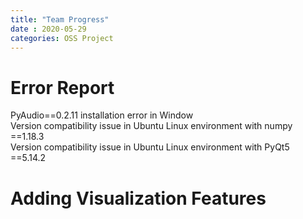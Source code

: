 ```yaml
---
title: "Team Progress"
date : 2020-05-29
categories: OSS Project
---
```

# Error Report
PyAudio==0.2.11 installation error in Window<br>
Version compatibility issue in Ubuntu Linux environment with numpy ==1.18.3<br>
Version compatibility issue in Ubuntu Linux environment with PyQt5 ==5.14.2<br>
# Adding Visualization Features
